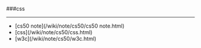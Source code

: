 ###css

------

<div id=archive_tags>
<ul>
<li>[cs50 note](/wiki/note/cs50/cs50 note.html)</li> 
<li>[css](/wiki/note/cs50/css.html)</li> 
<li>[w3c](/wiki/note/cs50/w3c.html)</li> 
</ul>
</div>
